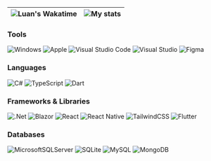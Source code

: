 | ![Luan's Wakatime](https://github-readme-stats.vercel.app/api/wakatime?username=lnngn&hide_progress=true&hide_border=true&theme=transparent&langs_count=4&hide=Lua,JSON) | ![My stats](https://github-readme-stats.vercel.app/api?username=lnngn&theme=transparent&hide_border=true) |
| :---: | :---: | 

### Tools
 ![Windows](https://img.shields.io/badge/Windows-0078D6?style=for-the-badge&color=003153) ![Apple](https://img.shields.io/badge/Apple-%23000000.svg?style=for-the-badge&color=003153) ![Visual Studio Code](https://img.shields.io/badge/Visual%20Studio%20Code-0078d7.svg?style=for-the-badge&color=003153) ![Visual Studio](https://img.shields.io/badge/Visual%20Studio-5C2D91.svg?style=for-the-badge&color=003153) ![Figma](https://img.shields.io/badge/figma-%23F24E1E.svg?style=for-the-badge&color=003153)
### Languages
![C#](https://img.shields.io/badge/c%23-%23239120.svg?style=for-the-badge&color=003153) ![TypeScript](https://img.shields.io/badge/typescript-%23007ACC.svg?style=for-the-badge&color=003153) ![Dart](https://img.shields.io/badge/dart-%230175C2.svg?style=for-the-badge&color=003153)
### Frameworks & Libraries
![.Net](https://img.shields.io/badge/.NET-5C2D91?style=for-the-badge&color=003153) ![Blazor](https://img.shields.io/badge/blazor-%235C2D91.svg?style=for-the-badge&color=003153) ![React](https://img.shields.io/badge/react-%2320232a.svg?style=for-the-badge&color=003153) ![React Native](https://img.shields.io/badge/react_native-%2320232a.svg?style=for-the-badge&color=003153) ![TailwindCSS](https://img.shields.io/badge/tailwindcss-%2338B2AC.svg?style=for-the-badge&color=003153) ![Flutter](https://img.shields.io/badge/Flutter-%2302569B.svg?style=for-the-badge&color=003153)
### Databases
![MicrosoftSQLServer](https://img.shields.io/badge/Microsoft%20SQL%20Server-CC2927?style=for-the-badge) ![SQLite](https://img.shields.io/badge/sqlite-%2307405e.svg?style=for-the-badge) ![MySQL](https://img.shields.io/badge/mysql-%2300f.svg?style=for-the-badge) ![MongoDB](https://img.shields.io/badge/MongoDB-%234ea94b.svg?style=for-the-badge) 




